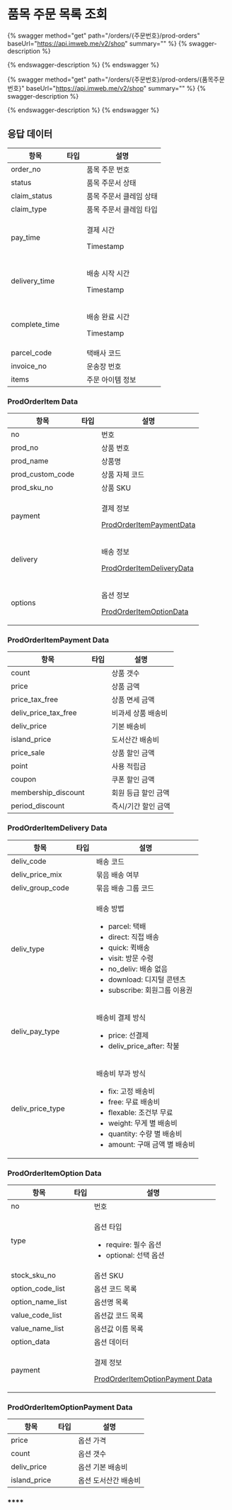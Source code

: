# 품목 주문 목록 조회

{% swagger method="get" path="/orders/{주문번호}/prod-orders" baseUrl="https://api.imweb.me/v2/shop" summary="" %}
{% swagger-description %}

{% endswagger-description %}
{% endswagger %}

{% swagger method="get" path="/orders/{주문번호}/prod-orders/{품목주문번호}" baseUrl="https://api.imweb.me/v2/shop" summary="" %}
{% swagger-description %}

{% endswagger-description %}
{% endswagger %}

## **응답 데이**터

<table><thead><tr><th>항목</th><th data-type="select">타입</th><th>설명</th></tr></thead><tbody><tr><td>order_no</td><td></td><td>품목 주문 번호</td></tr><tr><td>status</td><td></td><td>품목 주문서 상태</td></tr><tr><td>claim_status</td><td></td><td>품목 주문서 클레임 상태</td></tr><tr><td>claim_type</td><td></td><td>품목 주문서 클레임 타입</td></tr><tr><td>pay_time</td><td></td><td><p>결제 시간</p><p>Timestamp</p></td></tr><tr><td>delivery_time</td><td></td><td><p>배송 시작 시간</p><p>Timestamp</p></td></tr><tr><td>complete_time</td><td></td><td><p>배송 완료 시간</p><p>Timestamp</p></td></tr><tr><td>parcel_code</td><td></td><td>택배사 코드</td></tr><tr><td>invoice_no</td><td></td><td>운송장 번호</td></tr><tr><td>items</td><td></td><td>주문 아이템 정보</td></tr></tbody></table>

### **ProdOrderItem Data**

<table><thead><tr><th>항목</th><th data-type="select">타입</th><th>설명</th></tr></thead><tbody><tr><td>no</td><td></td><td>번호</td></tr><tr><td>prod_no</td><td></td><td>상품 번호</td></tr><tr><td>prod_name</td><td></td><td>상품명</td></tr><tr><td>prod_custom_code</td><td></td><td>상품 자체 코드</td></tr><tr><td>prod_sku_no</td><td></td><td>상품 SKU</td></tr><tr><td>payment</td><td></td><td><p>결제 정보</p><p><a href="prodOrders.md#prodorderitempayment-data">ProdOrderItemPaymentData</a></p></td></tr><tr><td>delivery</td><td></td><td><p>배송 정보</p><p><a href="prodOrders.md#prodorderitemdelivery-data">ProdOrderItemDeliveryData</a></p></td></tr><tr><td>options</td><td></td><td><p>옵션 정보</p><p><a href="prodOrders.md#prodorderitemoption-data">ProdOrderItemOptionData</a></p></td></tr></tbody></table>

### **ProdOrderItemPayment Data**

<table><thead><tr><th>항목</th><th data-type="select">타입</th><th>설명</th></tr></thead><tbody><tr><td>count</td><td></td><td>상품 갯수</td></tr><tr><td>price</td><td></td><td>상품 금액</td></tr><tr><td>price_tax_free</td><td></td><td>상품 면세 금액</td></tr><tr><td>deliv_price_tax_free</td><td></td><td>비과세 상품 배송비</td></tr><tr><td>deliv_price</td><td></td><td>기본 배송비</td></tr><tr><td>island_price</td><td></td><td>도서산간 배송비</td></tr><tr><td>price_sale</td><td></td><td>상품 할인 금액</td></tr><tr><td>point</td><td></td><td>사용 적립금</td></tr><tr><td>coupon</td><td></td><td>쿠폰 할인 금액</td></tr><tr><td>membership_discount</td><td></td><td>회원 등급 할인 금액</td></tr><tr><td>period_discount</td><td></td><td>즉시/기간 할인 금액</td></tr></tbody></table>

### **ProdOrderItemDelivery Data**

<table><thead><tr><th>항목</th><th data-type="select">타입</th><th>설명</th></tr></thead><tbody><tr><td>deliv_code</td><td></td><td>배송 코드</td></tr><tr><td>deliv_price_mix</td><td></td><td>묶음 배송 여부</td></tr><tr><td>deliv_group_code</td><td></td><td>묶음 배송 그룹 코드</td></tr><tr><td>deliv_type</td><td></td><td><p>배송 방법</p><ul><li>parcel: 택배</li><li>direct: 직접 배송</li><li>quick: 퀵배송</li><li>visit: 방문 수령</li><li>no_deliv: 배송 없음</li><li>download: 디지털 콘텐츠</li><li>subscribe: 회원그룹 이용권 </li></ul></td></tr><tr><td>deliv_pay_type</td><td></td><td><p>배송비 결제 방식</p><ul><li>price: 선결제</li><li>deliv_price_after: 착불</li></ul></td></tr><tr><td>deliv_price_type</td><td></td><td><p>배송비 부과 방식</p><ul><li>fix: 고정 배송비</li><li>free: 무료 배송비</li><li>flexable: 조건부 무료</li><li>weight: 무게 별 배송비</li><li>quantity: 수량 별 배송비</li><li>amount: 구매 금액 별 배송비</li></ul></td></tr></tbody></table>

### **ProdOrderItemOption Data**

<table><thead><tr><th>항목</th><th data-type="select">타입</th><th>설명</th></tr></thead><tbody><tr><td>no</td><td></td><td>번호</td></tr><tr><td>type</td><td></td><td><p>옵션 타입</p><ul><li>require: 필수 옵션</li><li>optional: 선택 옵션</li></ul></td></tr><tr><td>stock_sku_no</td><td></td><td>옵션 SKU</td></tr><tr><td>option_code_list</td><td></td><td>옵션 코드 목록</td></tr><tr><td>option_name_list</td><td></td><td>옵션명 목록</td></tr><tr><td>value_code_list</td><td></td><td>옵션값 코드 목록</td></tr><tr><td>value_name_list</td><td></td><td>옵션값 이름 목록</td></tr><tr><td>option_data</td><td></td><td>옵션 데이터</td></tr><tr><td>payment</td><td></td><td><p>결제 정보</p><p><a href="prodOrders.md#prodorderitemoption-data-1">ProdOrderItemOptionPayment Data</a></p></td></tr></tbody></table>

### **ProdOrderItemOptionPayment Data**

<table><thead><tr><th>항목</th><th data-type="select">타입</th><th>설명</th></tr></thead><tbody><tr><td>price</td><td></td><td>옵션 가격</td></tr><tr><td>count</td><td></td><td>옵션 갯수</td></tr><tr><td>deliv_price</td><td></td><td>옵션 기본 배송비</td></tr><tr><td>island_price</td><td></td><td>옵션 도서산간 배송비</td></tr></tbody></table>

### ****
